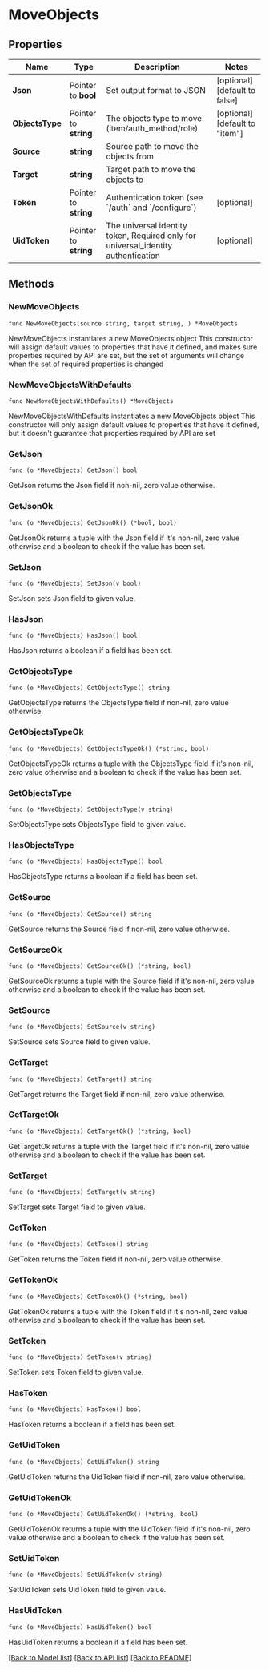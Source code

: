 # MoveObjects

## Properties

Name | Type | Description | Notes
------------ | ------------- | ------------- | -------------
**Json** | Pointer to **bool** | Set output format to JSON | [optional] [default to false]
**ObjectsType** | Pointer to **string** | The objects type to move (item/auth_method/role) | [optional] [default to "item"]
**Source** | **string** | Source path to move the objects from | 
**Target** | **string** | Target path to move the objects to | 
**Token** | Pointer to **string** | Authentication token (see &#x60;/auth&#x60; and &#x60;/configure&#x60;) | [optional] 
**UidToken** | Pointer to **string** | The universal identity token, Required only for universal_identity authentication | [optional] 

## Methods

### NewMoveObjects

`func NewMoveObjects(source string, target string, ) *MoveObjects`

NewMoveObjects instantiates a new MoveObjects object
This constructor will assign default values to properties that have it defined,
and makes sure properties required by API are set, but the set of arguments
will change when the set of required properties is changed

### NewMoveObjectsWithDefaults

`func NewMoveObjectsWithDefaults() *MoveObjects`

NewMoveObjectsWithDefaults instantiates a new MoveObjects object
This constructor will only assign default values to properties that have it defined,
but it doesn't guarantee that properties required by API are set

### GetJson

`func (o *MoveObjects) GetJson() bool`

GetJson returns the Json field if non-nil, zero value otherwise.

### GetJsonOk

`func (o *MoveObjects) GetJsonOk() (*bool, bool)`

GetJsonOk returns a tuple with the Json field if it's non-nil, zero value otherwise
and a boolean to check if the value has been set.

### SetJson

`func (o *MoveObjects) SetJson(v bool)`

SetJson sets Json field to given value.

### HasJson

`func (o *MoveObjects) HasJson() bool`

HasJson returns a boolean if a field has been set.

### GetObjectsType

`func (o *MoveObjects) GetObjectsType() string`

GetObjectsType returns the ObjectsType field if non-nil, zero value otherwise.

### GetObjectsTypeOk

`func (o *MoveObjects) GetObjectsTypeOk() (*string, bool)`

GetObjectsTypeOk returns a tuple with the ObjectsType field if it's non-nil, zero value otherwise
and a boolean to check if the value has been set.

### SetObjectsType

`func (o *MoveObjects) SetObjectsType(v string)`

SetObjectsType sets ObjectsType field to given value.

### HasObjectsType

`func (o *MoveObjects) HasObjectsType() bool`

HasObjectsType returns a boolean if a field has been set.

### GetSource

`func (o *MoveObjects) GetSource() string`

GetSource returns the Source field if non-nil, zero value otherwise.

### GetSourceOk

`func (o *MoveObjects) GetSourceOk() (*string, bool)`

GetSourceOk returns a tuple with the Source field if it's non-nil, zero value otherwise
and a boolean to check if the value has been set.

### SetSource

`func (o *MoveObjects) SetSource(v string)`

SetSource sets Source field to given value.


### GetTarget

`func (o *MoveObjects) GetTarget() string`

GetTarget returns the Target field if non-nil, zero value otherwise.

### GetTargetOk

`func (o *MoveObjects) GetTargetOk() (*string, bool)`

GetTargetOk returns a tuple with the Target field if it's non-nil, zero value otherwise
and a boolean to check if the value has been set.

### SetTarget

`func (o *MoveObjects) SetTarget(v string)`

SetTarget sets Target field to given value.


### GetToken

`func (o *MoveObjects) GetToken() string`

GetToken returns the Token field if non-nil, zero value otherwise.

### GetTokenOk

`func (o *MoveObjects) GetTokenOk() (*string, bool)`

GetTokenOk returns a tuple with the Token field if it's non-nil, zero value otherwise
and a boolean to check if the value has been set.

### SetToken

`func (o *MoveObjects) SetToken(v string)`

SetToken sets Token field to given value.

### HasToken

`func (o *MoveObjects) HasToken() bool`

HasToken returns a boolean if a field has been set.

### GetUidToken

`func (o *MoveObjects) GetUidToken() string`

GetUidToken returns the UidToken field if non-nil, zero value otherwise.

### GetUidTokenOk

`func (o *MoveObjects) GetUidTokenOk() (*string, bool)`

GetUidTokenOk returns a tuple with the UidToken field if it's non-nil, zero value otherwise
and a boolean to check if the value has been set.

### SetUidToken

`func (o *MoveObjects) SetUidToken(v string)`

SetUidToken sets UidToken field to given value.

### HasUidToken

`func (o *MoveObjects) HasUidToken() bool`

HasUidToken returns a boolean if a field has been set.


[[Back to Model list]](../README.md#documentation-for-models) [[Back to API list]](../README.md#documentation-for-api-endpoints) [[Back to README]](../README.md)



